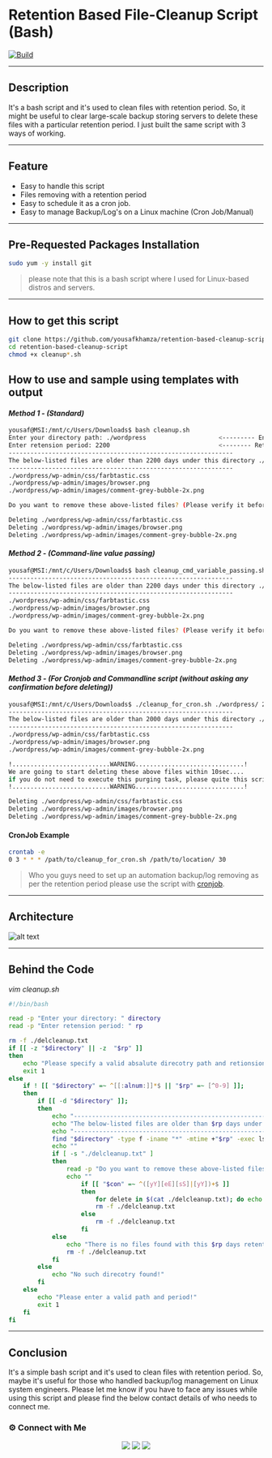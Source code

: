 # Retention Based File-Cleanup Script (Bash)
[![Build](https://travis-ci.org/joemccann/dillinger.svg?branch=master)](https://travis-ci.org/joemccann/dillinger)

---
## Description

It's a bash script and it's used to clean files with retention period. So, it might be useful to clear large-scale backup storing servers to delete these files with a particular retention period. I just built the same script with 3 ways of working. 

----
## Feature
- Easy to handle this script
- Files removing with a retention period
- Easy to schedule it as a cron job.
- Easy to manage Backup/Log's on a Linux machine (Cron Job/Manual)

---
## Pre-Requested Packages Installation 

```sh
sudo yum -y install git 
```
> please note that this is a bash script where I used for Linux-based distros and servers. 

----
## How to get this script
```sh
git clone https://github.com/yousafkhamza/retention-based-cleanup-script.git
cd retention-based-cleanup-script
chmod +x cleanup*.sh
```

## How to use and sample using templates with output
#### _Method 1 - (Standard)_
```sh
yousaf@MSI:/mnt/c/Users/Downloads$ bash cleanup.sh
Enter your directory path: ./wordpress                    <--------- Enter your absolute path of that directory you need
Enter retension period: 2200                              <-------- Retention period
--------------------------------------------------------------
The below-listed files are older than 2200 days under this directory ./wordpress
--------------------------------------------------------------
./wordpress/wp-admin/css/farbtastic.css
./wordpress/wp-admin/images/browser.png
./wordpress/wp-admin/images/comment-grey-bubble-2x.png

Do you want to remove these above-listed files? (Please verify it before) [Y/N]: y                                  <------------------ Ask you a confirmation before deleting

Deleting ./wordpress/wp-admin/css/farbtastic.css
Deleting ./wordpress/wp-admin/images/browser.png
Deleting ./wordpress/wp-admin/images/comment-grey-bubble-2x.png
```
#### _Method 2 - (Command-line value passing)_
```sh
yousaf@MSI:/mnt/c/Users/Downloads$ bash cleanup_cmd_variable_passing.sh ./wordpresss/ 4000                          <---------- First value should be absalute path and second one is the retetion period
--------------------------------------------------------------
The below-listed files are older than 2200 days under this directory ./wordpress
--------------------------------------------------------------
./wordpress/wp-admin/css/farbtastic.css
./wordpress/wp-admin/images/browser.png
./wordpress/wp-admin/images/comment-grey-bubble-2x.png

Do you want to remove these above-listed files? (Please verify it before) [Y/N]: y                                  <------------------ Ask you a confirmation before deleting

Deleting ./wordpress/wp-admin/css/farbtastic.css
Deleting ./wordpress/wp-admin/images/browser.png
Deleting ./wordpress/wp-admin/images/comment-grey-bubble-2x.png
```

#### _Method 3 - (For Cronjob and Commandline script (without asking any confirmation before deleting))_
```sh
yousaf@MSI:/mnt/c/Users/Downloads$ ./cleanup_for_cron.sh ./wordpress/ 2000
--------------------------------------------------------------
The below-listed files are older than 2000 days under this directory ./wordpress/
--------------------------------------------------------------
./wordpress/wp-admin/css/farbtastic.css
./wordpress/wp-admin/images/browser.png
./wordpress/wp-admin/images/comment-grey-bubble-2x.png

!...........................WARNING..............................!
We are going to start deleting these above files within 10sec....
if you do not need to execute this purging task, please quite this script on here using with [ctrl + c]
!...........................WARNING..............................!

Deleting ./wordpress/wp-admin/css/farbtastic.css
Deleting ./wordpress/wp-admin/images/browser.png
Deleting ./wordpress/wp-admin/images/comment-grey-bubble-2x.png
```
#### CronJob Example
```sh
crontab -e
0 3 * * * /path/to/cleanup_for_cron.sh /path/to/location/ 30                    <---------------------- Run cleanup_for_cron.sh at 3 am every day
```
> Who you guys need to set up an automation backup/log removing as per the retention period please use the script with [cronjob](https://www.tecmint.com/create-and-manage-cron-jobs-on-linux/).

----
## Architecture
![alt text](https://i.ibb.co/VBV9dQJ/arch.jpg)

----
## Behind the Code
_vim cleanup.sh_
```sh
#!/bin/bash

read -p "Enter your directory: " directory
read -p "Enter retension period: " rp

rm -f ./delcleanup.txt
if [[ -z "$directory" || -z  "$rp" ]]
then
    echo "Please specify a valid absalute direcotry path and retionsion period!"
    exit 1
else
    if ! [[ "$directory" =~ ^[[:alnum:]]*$ || "$rp" =~ [^0-9] ]];
    then
        if [[ -d "$directory" ]];
        then
            echo "--------------------------------------------------------------"
            echo "The below-listed files are older than $rp days under this directory $directory"
            echo "--------------------------------------------------------------"
            find "$directory" -type f -iname "*" -mtime +"$rp" -exec ls {} \; | tee -a ./delcleanup.txt
            echo ""
            if [ -s "./delcleanup.txt" ]
            then
                read -p "Do you want to remove these above-listed files? (Please verify it before) [Y/N]: " con
                echo ""
                    if [[ "$con" =~ ^([yY][eE][sS]|[yY])+$ ]]
                    then
                        for delete in $(cat ./delcleanup.txt); do echo "Deleting $delete"; rm -f $delete ; done;
                        rm -f ./delcleanup.txt
                    else
                        rm -f ./delcleanup.txt
                    fi
            else
                echo "There is no files found with this $rp days retention period!"
                rm -f ./delcleanup.txt
            fi
        else
            echo "No such direcotry found!"
        fi
    else
        echo "Please enter a valid path and period!"
        exit 1
    fi
fi
```

----
## Conclusion

It's a simple bash script and it's used to clean files with retention period. So, maybe it's useful for those who handled backup/log management on Linux system engineers. Please let me know if you have to face any issues while using this script and please find the below contact details of who needs to connect me.  

### ⚙️ Connect with Me

<!-- ----------- CONNECT WITH ME SECTION ------------ -->
<p align="center">
<a href="mailto:Atiftaqi_cloud@yahoo.com"><img src="https://img.shields.io/badge/Mail-D14936?style=for-the-badge&logo=gmail&logoColor=blue"/></a>
<a href="https://www.linkedin.com/in/atiftaqi"><img src="https://img.shields.io/badge/LinkedIn-0077B5?style=for-the-badge&logo=linkedin&logoColor=white"/></a> 
<a href="https://wa.me/%2B918686699660?text=This%20message%20from%20GitHub."><img src="https://img.shields.io/badge/WhatsApp-25D366?style=for-the-badge&logo=whatsapp&logoColor=white"/></a>
  </a></p>
</div>